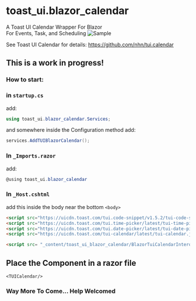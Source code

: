 # toast_ui.blazor_calendar
A Toast UI Calendar Wrapper For Blazor  
For Events, Task, and Scheduling
![Sample](https://github.com/gismofx/toast_ui.blazor_calendar/blob/main/Sample.JPG?raw=true)

See Toast UI Calendar for details:
https://github.com/nhn/tui.calendar

## This is a work in progress!

### How to start:
### in `startup.cs`
add:  
```c#
using toast_ui.blazor_calendar.Services;
```

and somewhere inside the Configuration method add:  
```c#
services.AddTUIBlazorCalendar();
```

### In `_Imports.razor` 
add: 
```c#
@using toast_ui.blazor_calendar
```

### In `_Host.cshtml` 
add this inside the body near the bottom `<body>`
```html
<script src="https://uicdn.toast.com/tui.code-snippet/v1.5.2/tui-code-snippet.min.js"></script>
<script src="https://uicdn.toast.com/tui.time-picker/latest/tui-time-picker.min.js"></script>
<script src="https://uicdn.toast.com/tui.date-picker/latest/tui-date-picker.min.js"></script>
<script src="https://uicdn.toast.com/tui-calendar/latest/tui-calendar.js"></script>

<script src= "_content/toast_ui_blazor_calendar/BlazorTuiCalendarInterop.js"></script>
```

## Place the Component in a razor file
```razor
<TUICalendar/>
```

### Way More To Come... Help Welcomed
